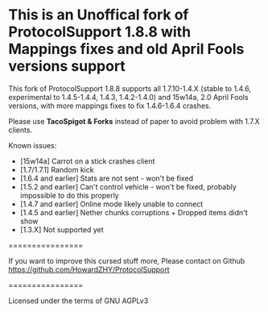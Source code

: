 This is an Unoffical fork of ProtocolSupport 1.8.8 with Mappings fixes and old April Fools versions support
===============

This fork of ProtocolSupport 1.8.8 supports all 1.7.10-1.4.X (stable to 1.4.6, experimental to 1.4.5-1.4.4, 1.4.3, 1.4.2-1.4.0) and 15w14a, 2.0 April Fools versions, with more mappings fixes to fix 1.4.6-1.6.4 crashes.

Please use **TacoSpigot & Forks** instead of paper to avoid problem with 1.7.X clients.

Known issues:
* [15w14a] Carrot on a stick crashes client
* [1.7/1.7.1] Random kick
* [1.6.4 and earlier] Stats are not sent - won't be fixed
* [1.5.2 and earlier] Can't control vehicle - won't be fixed, probably impossible to do this properly
* [1.4.7 and earlier] Online mode likely unable to connect
* [1.4.5 and earlier] Nether chunks corruptions + Dropped items didn't show
* [1.3.X] Not supported yet

================

If you want to improve this cursed stuff more, Please contact on Github https://github.com/HowardZHY/ProtocolSupport

================

Licensed under the terms of GNU AGPLv3

